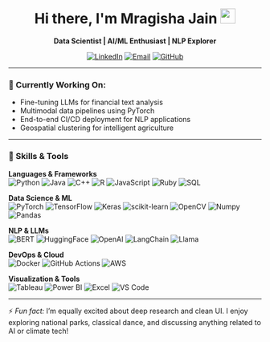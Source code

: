 <h1 align="center">
  Hi there, I'm Mragisha Jain <img src="https://media.giphy.com/media/hvRJCLFzcasrR4ia7z/giphy.gif" width="30px"/>
</h1>

<p align="center">
  <strong>Data Scientist | AI/ML Enthusiast | NLP Explorer</strong>
</p>

<p align="center">
  <a href="https://www.linkedin.com/in/mragisha-jain/"><img src="https://img.shields.io/badge/LinkedIn-blue?style=flat&logo=linkedin" alt="LinkedIn"/></a>
  <a href="mailto:mjain22@ncsu.edu"><img src="https://img.shields.io/badge/Email-D14836?style=flat&logo=gmail&logoColor=white" alt="Email"/></a>
  <a href="https://github.com/mragisha"><img src="https://img.shields.io/badge/GitHub-black?style=flat&logo=github" alt="GitHub"/></a>
</p>

---

### 🚀 Currently Working On:
- Fine-tuning LLMs for financial text analysis  
- Multimodal data pipelines using PyTorch  
- End-to-end CI/CD deployment for NLP applications  
- Geospatial clustering for intelligent agriculture  

---

### 🧠 Skills & Tools

**Languages & Frameworks**  
![Python](https://img.shields.io/badge/Python-3776AB?style=flat&logo=python&logoColor=white)
![Java](https://img.shields.io/badge/Java-ED8B00?style=flat&logo=java&logoColor=white)
![C++](https://img.shields.io/badge/C++-00599C?style=flat&logo=c%2B%2B&logoColor=white)
![R](https://img.shields.io/badge/R-276DC3?style=flat&logo=r&logoColor=white)
![JavaScript](https://img.shields.io/badge/JavaScript-F7DF1E?style=flat&logo=javascript&logoColor=black)
![Ruby](https://img.shields.io/badge/Ruby-CC342D?style=flat&logo=ruby&logoColor=white)
![SQL](https://img.shields.io/badge/SQL-336791?style=flat&logo=postgresql&logoColor=white)

**Data Science & ML**  
![PyTorch](https://img.shields.io/badge/PyTorch-EE4C2C?style=flat&logo=pytorch&logoColor=white)
![TensorFlow](https://img.shields.io/badge/TensorFlow-FF6F00?style=flat&logo=tensorflow&logoColor=white)
![Keras](https://img.shields.io/badge/Keras-D00000?style=flat&logo=keras&logoColor=white)
![scikit-learn](https://img.shields.io/badge/scikit--learn-F7931E?style=flat&logo=scikit-learn&logoColor=white)
![OpenCV](https://img.shields.io/badge/OpenCV-5C3EE8?style=flat&logo=opencv&logoColor=white)
![Numpy](https://img.shields.io/badge/Numpy-013243?style=flat&logo=numpy&logoColor=white)
![Pandas](https://img.shields.io/badge/Pandas-150458?style=flat&logo=pandas&logoColor=white)

**NLP & LLMs**  
![BERT](https://img.shields.io/badge/BERT-FFB6C1?style=flat&logo=google&logoColor=white)
![HuggingFace](https://img.shields.io/badge/HuggingFace-FFD21F?style=flat&logo=huggingface&logoColor=black)
![OpenAI](https://img.shields.io/badge/OpenAI-412991?style=flat&logo=openai&logoColor=white)
![LangChain](https://img.shields.io/badge/LangChain-000000?style=flat&logo=chainlink&logoColor=white)
![Llama](https://img.shields.io/badge/LLaMA-4C4C4C?style=flat)

**DevOps & Cloud**  
![Docker](https://img.shields.io/badge/Docker-2496ED?style=flat&logo=docker&logoColor=white)
![GitHub Actions](https://img.shields.io/badge/GitHub_Actions-2088FF?style=flat&logo=github-actions&logoColor=white)
![AWS](https://img.shields.io/badge/AWS-232F3E?style=flat&logo=amazon-aws&logoColor=white)

**Visualization & Tools**  
![Tableau](https://img.shields.io/badge/Tableau-E97627?style=flat&logo=tableau&logoColor=white)
![Power BI](https://img.shields.io/badge/Power_BI-F2C811?style=flat&logo=powerbi&logoColor=black)
![Excel](https://img.shields.io/badge/Microsoft_Excel-217346?style=flat&logo=microsoft-excel&logoColor=white)
![VS Code](https://img.shields.io/badge/VS_Code-007ACC?style=flat&logo=visual-studio-code&logoColor=white)

---

⚡ *Fun fact:* I’m equally excited about deep research and clean UI. I enjoy exploring national parks, classical dance, and discussing anything related to AI or climate tech!
